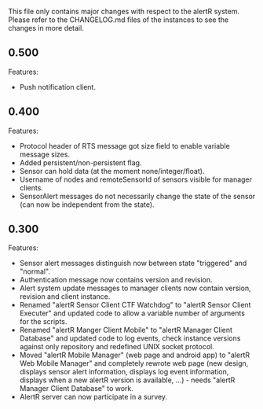 This file only contains major changes with respect to the alertR system. Please refer to the CHANGELOG.md files of the instances to see the changes in more detail.

## 0.500

Features:

* Push notification client.


## 0.400

Features:

* Protocol header of RTS message got size field to enable variable message sizes.
* Added persistent/non-persistent flag.
* Sensor can hold data (at the moment none/integer/float).
* Username of nodes and remoteSensorId of sensors visible for manager clients.
* SensorAlert messages do not necessarily change the state of the sensor (can now be independent from the state).


## 0.300

Features:

* Sensor alert messages distinguish now between state "triggered" and "normal".
* Authentication message now contains version and revision.
* Alert system update messages to manager clients now contain version, revision and client instance.
* Renamed "alertR Sensor Client CTF Watchdog" to "alertR Sensor Client Executer" and updated code to allow a variable number of arguments for the scripts.
* Renamed "alertR Manger Client Mobile" to "alertR Manager Client Database" and updated code to log events, check instance versions against only repository and redefined UNIX socket protocol.
* Moved "alertR Mobile Manager" (web page and android app) to "alertR Web Mobile Manager" and completely rewrote web page (new design, displays sensor alert information, displays log event information, displays when a new alertR version is available, ...) - needs "alertR Manager Client Database" to work.
* AlertR server can now participate in a survey.